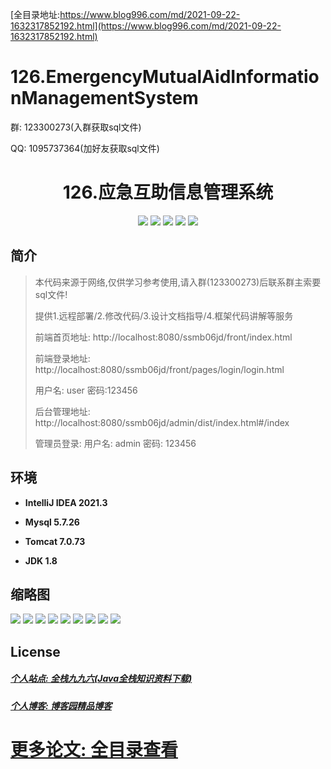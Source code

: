 
[全目录地址:https://www.blog996.com/md/2021-09-22-1632317852192.html](https://www.blog996.com/md/2021-09-22-1632317852192.html)
# 126.EmergencyMutualAidInformationManagementSystem

<p>群: 123300273(入群获取sql文件)</p>
<p>QQ: 1095737364(加好友获取sql文件)</p>

<p><h1 align="center">126.应急互助信息管理系统</h1></p>


<p align="center">
	<img src="https://img.shields.io/badge/jdk-1.8-orange.svg"/>
    <img src="https://img.shields.io/badge/spring-5.x-lightgrey.svg"/>
    <img src="https://img.shields.io/badge/springmvc-5.x-yellow.svg"/>
    <img src="https://img.shields.io/badge/mybatis-5.x-blue.svg"/>
    <img src="https://img.shields.io/badge/vue-3.x-blue.svg"/>
</p>


## 简介

> 本代码来源于网络,仅供学习参考使用,请入群(123300273)后联系群主索要sql文件!
>
> 提供1.远程部署/2.修改代码/3.设计文档指导/4.框架代码讲解等服务
>
> 前端首页地址: http://localhost:8080/ssmb06jd/front/index.html
> 
> 前端登录地址: http://localhost:8080/ssmb06jd/front/pages/login/login.html
>
> 用户名: user  密码:123456
> 
> 后台管理地址: http://localhost:8080/ssmb06jd/admin/dist/index.html#/index
>
> 管理员登录: 用户名: admin 密码: 123456

## 环境

- <b>IntelliJ IDEA 2021.3</b>

- <b>Mysql 5.7.26</b>

- <b>Tomcat 7.0.73</b>

- <b>JDK 1.8</b>




## 缩略图
![](https://img2022.cnblogs.com/blog/588112/202206/588112-20220622091209868-644210282.png)
![](https://img2022.cnblogs.com/blog/588112/202206/588112-20220622091220430-880810853.png)
![](https://img2022.cnblogs.com/blog/588112/202206/588112-20220622091225844-175533266.png)
![](https://img2022.cnblogs.com/blog/588112/202206/588112-20220622091232223-1296445053.png)
![](https://img2022.cnblogs.com/blog/588112/202206/588112-20220622091237753-397663898.png)
![](https://img2022.cnblogs.com/blog/588112/202206/588112-20220622091242288-2145779337.png)
![](https://img2022.cnblogs.com/blog/588112/202206/588112-20220622091247089-2029477181.png)
![](https://img2022.cnblogs.com/blog/588112/202206/588112-20220622091252093-628587958.png)
![](https://img2022.cnblogs.com/blog/588112/202206/588112-20220622091256677-1995995733.png)




## License

##### [个人站点: 全栈九九六(Java全栈知识资料下载)](https://www.blog996.com/)
##### [个人博客: 博客园精品博客](https://www.cnblogs.com/yysbolg/)
# [更多论文: 全目录查看](https://www.blog996.com/md/2021-09-22-1632317852192.html)





